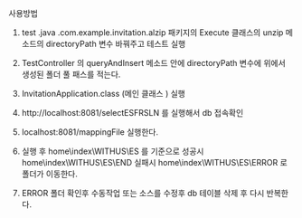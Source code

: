 사용방법


1. test .java .com.example.invitation.alzip  패키지의 Execute 클래스의 unzip 메소드의 directoryPath  변수 바꿔주고 테스트 실행 


2. TestController 의 queryAndInsert 메소드 안에 directoryPath 변수에 위에서 생성된 폴더 풀 패스를 적는다.

3. InvitationApplication.class (메인 클래스 ) 실행


4. http://localhost:8081/selectESFRSLN 를 실행해서 db 접속확인 

5. localhost:8081/mappingFile 실행한다.


6. 실행 후
   home\index\WITHUS\ES
 를 기준으로
성공시
   home\index\WITHUS\ES\END 
실패시 
   home\index\WITHUS\ES\ERROR 
로 폴더가 이동한다. 

7. ERROR 폴더 확인후 수동작업 또는 소스를 수정후 db 테이블 삭제 후 다시 반복한다. 

